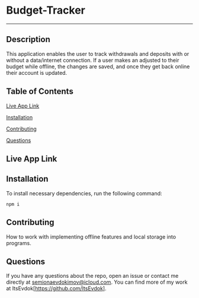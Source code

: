 
# Budget-Tracker
---


## Description

This application enables the user to track withdrawals and deposits with or without a data/internet connection. If a user makes an adjusted to their budget while offline, the changes are saved, and once they get back online their account is updated.

## Table of Contents

[Live App Link](#live-app-link)

[Installation](#installation)

[Contributing](#contributing)

[Questions](#questions)

## Live App Link

## Installation

To install necessary dependencies, run the following command:

    npm i

## Contributing
How to work with implementing offline features and local storage into programs.
    
## Questions 

If you have any questions about the repo, open an issue or contact me directly at semionaevdokimov@icloud.com. You can find more of my work at ItsEvdok[https://github.com/ItsEvdok].
